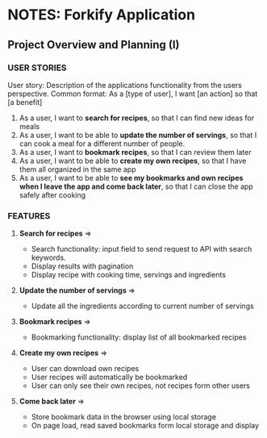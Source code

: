 # NOTES: Forkify Application

## Project Overview and Planning (I)

### USER STORIES

User story: Description of the applications functionality from the users perspective.
Common format: As a [type of user], I want [an action] so that [a benefit]

1. As a user, I want to **search for recipes**, so that I can find new ideas for meals
2. As a user, I want to be able to **update the number of servings**, so that I can cook a meal for a different number of people.
3. As a user, I want to **bookmark recipes**, so that I can review them later
4. As a user, I want to be able to **create my own recipes**, so that I have them all organized in the same app
5. As a user, I want to be able to **see my bookmarks and own recipes when I leave the app and come back later**, so that I can close the app safely after cooking

### FEATURES

1. **Search for recipes** =>

   - Search functionality: input field to send request to API with search keywords.
   - Display results with pagination
   - Display recipe with cooking time, servings and ingredients

1. **Update the number of servings** =>

   - Update all the ingredients according to current number of servings

1. **Bookmark recipes** =>

   - Bookmarking functionality: display list of all bookmarked recipes

1. **Create my own recipes** =>

   - User can download own recipes
   - User recipes will automatically be bookmarked
   - User can only see their own recipes, not recipes form other users

1. **Come back later** =>
   - Store bookmark data in the browser using local storage
   - On page load, read saved bookmarks form local storage and display

